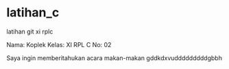 # latihan_c
latihan git xi rplc

Nama: Koplek
Kelas: XI RPL C
No: 02

Saya ingin memberitahukan acara makan-makan
gddkdxvudddddddddgbbh